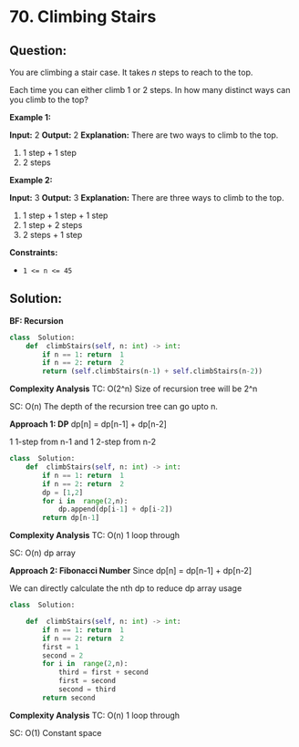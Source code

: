 # 70. Climbing Stairs

  

## Question:

You are climbing a stair case. It takes  _n_  steps to reach to the top.

Each time you can either climb 1 or 2 steps. In how many distinct ways can you climb to the top?

**Example 1:**

**Input:** 2
**Output:** 2
**Explanation:** There are two ways to climb to the top.
1. 1 step + 1 step
2. 2 steps

**Example 2:**

**Input:** 3
**Output:** 3
**Explanation:** There are three ways to climb to the top.
1. 1 step + 1 step + 1 step
2. 1 step + 2 steps
3. 2 steps + 1 step

**Constraints:**

-   `1 <= n <= 45`
## Solution:

  

**BF: Recursion**
```python
class  Solution:
    def  climbStairs(self, n: int) -> int:
        if n == 1: return  1
        if n == 2: return  2
        return (self.climbStairs(n-1) + self.climbStairs(n-2))
```

**Complexity Analysis**
TC: O(2^n) Size of recursion tree will be 2^n

SC: O(n) The depth of the recursion tree can go upto n.

**Approach 1: DP**
dp[n] = dp[n-1] + dp[n-2]

1 1-step from n-1 and 1 2-step from n-2
```python
class  Solution:
    def  climbStairs(self, n: int) -> int:
        if n == 1: return  1
        if n == 2: return  2
        dp = [1,2]
        for i in  range(2,n):
            dp.append(dp[i-1] + dp[i-2])
        return dp[n-1]
```

**Complexity Analysis**
TC: O(n) 1 loop through

SC: O(n) dp array

**Approach 2: Fibonacci Number**
Since dp[n] = dp[n-1] + dp[n-2]

We can directly calculate the nth dp to reduce dp array usage
```python
class  Solution:

    def  climbStairs(self, n: int) -> int:
        if n == 1: return  1
        if n == 2: return  2
        first = 1
        second = 2
        for i in  range(2,n):
            third = first + second
            first = second
            second = third
        return second
```

**Complexity Analysis**
TC: O(n) 1 loop through

SC: O(1) Constant space